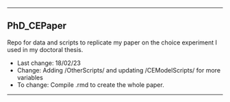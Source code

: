 ----------------------------

## PhD_CEPaper
Repo for data and scripts to replicate my paper on the choice experiment I used in my doctoral thesis. 


- Last change: 18/02/23
- Change: Adding /OtherScripts/ and updating /CEModelScripts/ for more variables
- To change: Compile .rmd to create the whole paper. 

----------------------------
